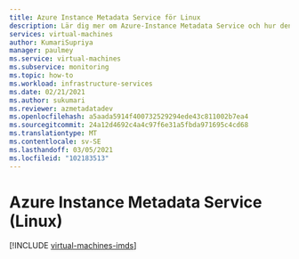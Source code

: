 ```yaml
---
title: Azure Instance Metadata Service för Linux
description: Lär dig mer om Azure-Instance Metadata Service och hur den innehåller information om de virtuella dator instanser som körs i Linux.
services: virtual-machines
author: KumariSupriya
manager: paulmey
ms.service: virtual-machines
ms.subservice: monitoring
ms.topic: how-to
ms.workload: infrastructure-services
ms.date: 02/21/2021
ms.author: sukumari
ms.reviewer: azmetadatadev
ms.openlocfilehash: a5aada5914f400732529294ede43c811002b7ea4
ms.sourcegitcommit: 24a12d4692c4a4c97f6e31a5fbda971695c4cd68
ms.translationtype: MT
ms.contentlocale: sv-SE
ms.lasthandoff: 03/05/2021
ms.locfileid: "102183513"
---
```

# <a name="azure-instance-metadata-service-linux"></a>Azure Instance Metadata Service (Linux)

[!INCLUDE [virtual-machines-imds](../../../includes/virtual-machines-imds.md)]
